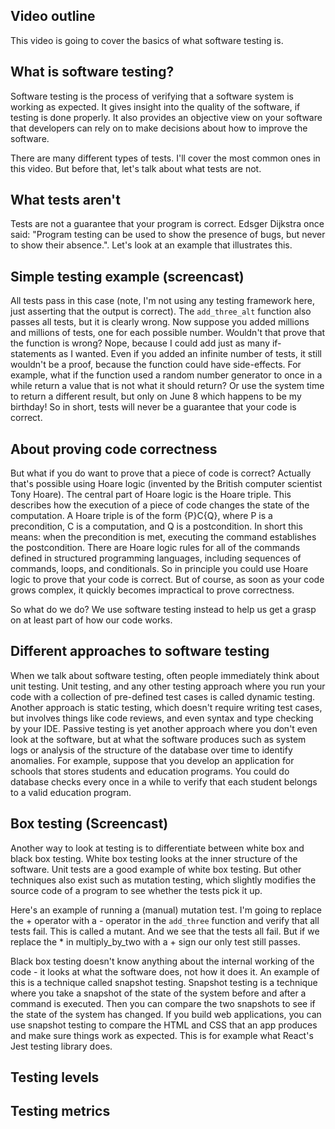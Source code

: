 ## Video outline

This video is going to cover the basics of what software testing is.

## What is software testing?

Software testing is the process of verifying that a software system is working as expected. It gives insight into the quality of the software, if testing is done properly. It also provides an objective view on your software that developers can rely on to make decisions about how to improve the software.

There are many different types of tests. I'll cover the most common ones in this video. But before that, let's talk about what tests are not.

## What tests aren't

Tests are not a guarantee that your program is correct. Edsger Dijkstra once said: "Program testing can be used to show the presence of bugs, but never to show their absence.". Let's look at an example that illustrates this.

## Simple testing example (screencast)

All tests pass in this case (note, I'm not using any testing framework here, just asserting that the output is correct). The `add_three_alt` function also passes all tests, but it is clearly wrong. Now suppose you added millions and millions of tests, one for each possible number. Wouldn't that prove that the function is wrong? Nope, because I could add just as many if-statements as I wanted. Even if you added an infinite number of tests, it still wouldn't be a proof, because the function could have side-effects. For example, what if the function used a random number generator to once in a while return a value that is not what it should return? Or use the system time to return a different result, but only on June 8 which happens to be my birthday! So in short, tests will never be a guarantee that your code is correct.

## About proving code correctness

But what if you do want to prove that a piece of code is correct? Actually that's possible using Hoare logic (invented by the British computer scientist Tony Hoare). The central part of Hoare logic is the Hoare triple. This describes how the execution of a piece of code changes the state of the computation. A Hoare triple is of the form {P}C{Q}, where P is a precondition, C is a computation, and Q is a postcondition. In short this means: when the precondition is met, executing the command establishes the postcondition. There are Hoare logic rules for all of the commands defined in structured programming languages, including sequences of commands, loops, and conditionals. So in principle you could use Hoare logic to prove that your code is correct. But of course, as soon as your code grows complex, it quickly becomes impractical to prove correctness.

So what do we do? We use software testing instead to help us get a grasp on at least part of how our code works.

## Different approaches to software testing

When we talk about software testing, often people immediately think about unit testing. Unit testing, and any other testing approach where you run your code with a collection of pre-defined test cases is called dynamic testing. Another approach is static testing, which doesn't require writing test cases, but involves things like code reviews, and even syntax and type checking by your IDE. Passive testing is yet another approach where you don't even look at the software, but at what the software produces such as system logs or analysis of the structure of the database over time to identify anomalies. For example, suppose that you develop an application for schools that stores students and education programs. You could do database checks every once in a while to verify that each student belongs to a valid education program.

## Box testing (Screencast)

Another way to look at testing is to differentiate between white box and black box testing. White box testing looks at the inner structure of the software. Unit tests are a good example of white box testing. But other techniques also exist such as mutation testing, which slightly modifies the source code of a program to see whether the tests pick it up.

Here's an example of running a (manual) mutation test. I'm going to replace the + operator with a - operator in the `add_three` function and verify that all tests fail. This is called a mutant. And we see that the tests all fail. But if we replace the \* in multiply_by_two with a + sign our only test still passes.

Black box testing doesn't know anything about the internal working of the code - it looks at what the software does, not how it does it. An example of this is a technique called snapshot testing. Snapshot testing is a technique where you take a snapshot of the state of the system before and after a command is executed. Then you can compare the two snapshots to see if the state of the system has changed. If you build web applications, you can use snapshot testing to compare the HTML and CSS that an app produces and make sure things work as expected. This is for example what React's Jest testing library does.

## Testing levels

## Testing metrics
